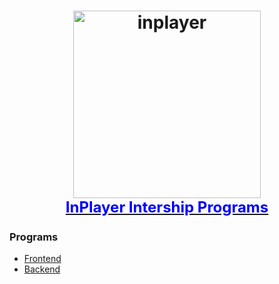 <h1 align="center">
  <a target="_blank" href="https://inplayer-org.github.io/inplayer-ui/">
    <img src="https://assets.inplayer.com/images/inplayer-256.png" alt="inplayer" title="InPlayer" width="300">
    <br />
    <span style="font-size: 1.5rem; color: blue">InPlayer Intership Programs</span>
  </a>
</h1>

### Programs
- [Frontend](https://github.com/inplayer-org/inplayer-intership/blob/master/frontend.md)
- [Backend](https://github.com/inplayer-org/inplayer-intership/blob/master/backend.md)
